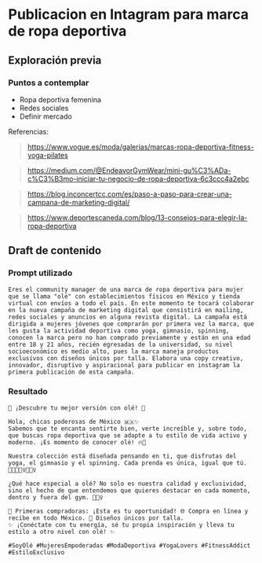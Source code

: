 # Publicacion en Intagram para marca de ropa deportiva

## Exploración previa

### Puntos a contemplar
- Ropa deportiva femenina
- Redes sociales
- Definir mercado

Referencias:
> https://www.vogue.es/moda/galerias/marcas-ropa-deportiva-fitness-yoga-pilates

> https://medium.com/@EndeavorGymWear/mini-gu%C3%ADa-c%C3%B3mo-iniciar-tu-negocio-de-ropa-deportiva-6c3ccc4a2ebc

> https://blog.inconcertcc.com/es/paso-a-paso-para-crear-una-campana-de-marketing-digital/

> https://www.deportescaneda.com/blog/13-consejos-para-elegir-la-ropa-deportiva

## Draft de contenido

### Prompt utilizado
```
Eres el community manager de una marca de ropa deportiva para mujer que se llama "olé" con establecimientos físicos en México y tienda virtual con envíos a todo el país. En este momento te tocará colaborar en la nueva campaña de marketing digital que consistirá en mailing, redes sociales y anuncios en alguna revista digital. La campaña está dirigida a mujeres jóvenes que comprarán por primera vez la marca, que les gusta la actividad deportiva como yoga, gimnasio, spinning, conocen la marca pero no han comprado previamente y están en una edad entre 18 y 21 años, recién egresadas de la universidad, su nivel socioeconómico es medio alto, pues la marca maneja productos exclusivos con diseños únicos por talla. Elabora una copy creativo, innovador, disruptivo y aspiracional para publicar en instagram la primera publicación de esta campaña.
```

### Resultado
```
🌟 ¡Descubre tu mejor versión con olé! 🌟

Hola, chicas poderosas de México 🇲🇽✨
Sabemos que te encanta sentirte bien, verte increíble y, sobre todo, que buscas ropa deportiva que se adapte a tu estilo de vida activo y moderno. ¡Es momento de conocer olé! 🔥👚

Nuestra colección está diseñada pensando en ti, que disfrutas del yoga, el gimnasio y el spinning. Cada prenda es única, igual que tú. 💪🏼🧘🏻‍♀️🚴🏽‍♀️

¿Qué hace especial a olé? No solo es nuestra calidad y exclusividad, sino el hecho de que entendemos que quieres destacar en cada momento, dentro y fuera del gym. 🏋🏽‍♀️

💖 Primeras compradoras: ¡Esta es tu oportunidad! 🌐 Compra en línea y recibe en todo México. 👗 Diseños únicos por talla.
✨ ¡Conéctate con tu energía, sé tu propia inspiración y lleva tu estilo a otro nivel con olé! ✨

#SoyOlé #MujeresEmpoderadas #ModaDeportiva #YogaLovers #FitnessAddict #EstiloExclusivo
```